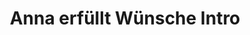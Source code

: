 ---
layout: entry
title: Anna erfüllt Wünsche Intro
organization: SRF
usagedate: 2018-2020
language: de
fulltitle: Anna erfüllt Wünsche Intro (2018-2020)
watermark: SRF
---